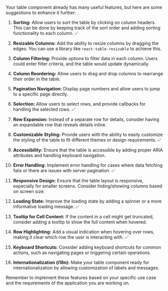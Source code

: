 Your table component already has many useful features, but here are some suggestions to enhance it further:

1. **Sorting:** Allow users to sort the table by clicking on column headers. This can be done by keeping track of the sort order and adding sorting functionality to each column. ✅

2. **Resizable Columns:** Add the ability to resize columns by dragging the edges. You can use a library like `react-table-resizable` to achieve this.

3. **Column Filtering:** Provide options to filter data in each column. Users could enter filter criteria, and the table would update dynamically.

4. **Column Reordering:** Allow users to drag and drop columns to rearrange their order in the table.

5. **Pagination Navigation:** Display page numbers and allow users to jump to a specific page directly.

6. **Selection:** Allow users to select rows, and provide callbacks for handling the selected rows. ✅

7. **Row Expansion:** Instead of a separate row for details, consider having an expandable row that reveals details inline.

8. **Customizable Styling:** Provide users with the ability to easily customize the styling of the table to fit different themes or design requirements. ✅

9. **Accessibility:** Ensure that the table is accessible by adding proper ARIA attributes and handling keyboard navigation.

10. **Error Handling:** Implement error handling for cases where data fetching fails or there are issues with server pagination. ✅

11. **Responsive Design:** Ensure that the table layout is responsive, especially for smaller screens. Consider hiding/showing columns based on screen size.

12. **Loading State:** Improve the loading state by adding a spinner or a more informative loading message. ✅

13. **Tooltip for Cell Content:** If the content in a cell might get truncated, consider adding a tooltip to show the full content when hovered.

14. **Row Highlighting:** Add a visual indication when hovering over rows, making it clear which row the user is interacting with. ✅

15. **Keyboard Shortcuts:** Consider adding keyboard shortcuts for common actions, such as navigating pages or triggering certain operations.

16. **Internationalization (i18n):** Make your table component ready for internationalization by allowing customization of labels and messages.

Remember to implement these features based on your specific use case and the requirements of the application you are working on.